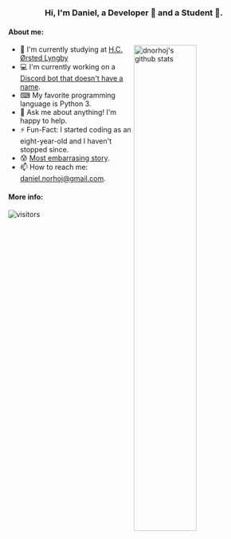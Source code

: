 <!-- Banner -->
<h3 align="center">Hi, I'm Daniel, a Developer 🚀 and a Student 📓.</h3>

#### **About me:**

<a href="https://github.com/dnorhoj">
  <img width="50%" align="right" alt="dnorhoj's github stats" src="https://github-readme-stats.vercel.app/api?username=dnorhoj&show_icons=true&hide_border=true&hide=issues" />
</a>

- 📓 I'm currently studying at [H.C. Ørsted Lyngby](https://www.tec.dk/h-c-oersted-gymnasiet/vaelg-gymnasium/lyngby/)
- 💻 I'm currently working on a [Discord bot that doesn't have a name](https://github.com/dnorhoj/unnameddiscordbot).
- ⌨ My favorite programming language is Python 3.
- 💬 Ask me about anything! I'm happy to help.
- ⚡️ Fun-Fact: I started coding as an eight-year-old and I haven't stopped since.
- 😰 [Most embarrasing story](https://youtu.be/dQw4w9WgXcQ).
- 📫 How to reach me: [daniel.norhoj@gmail.com](mailto:daniel.norhoj@gmail.com).

#### **More info:**

![visitors](https://visitor-badge.glitch.me/badge?page_id=dnorhoj.dnorhoj)
